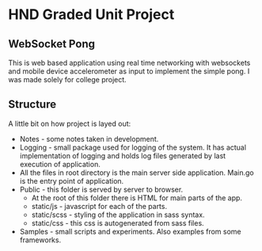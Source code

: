 # HND Graded Unit Project
## WebSocket Pong
This is web based application using real time networking with
websockets and mobile device accelerometer as input to implement
the simple pong. I was made solely for college project.

## Structure
A little bit on how project is layed out:

* Notes - some notes taken in development.
* Logging - small package used for logging of the system. It has
  actual implementation of logging and holds log files generated by
  last execution of application.
* All the files in root directory is the main server side
  application. Main.go is the entry point of application.
* Public - this folder is served by server to browser.
    + At the root of this folder there is HTML for main parts of the
      app.
    + static/js - javascript for each of the parts.
    + static/scss - styling of the application in sass syntax.
    + static/css - this css is autogenerated from sass files.
* Samples - small scripts and experiments. Also examples from some frameworks.

